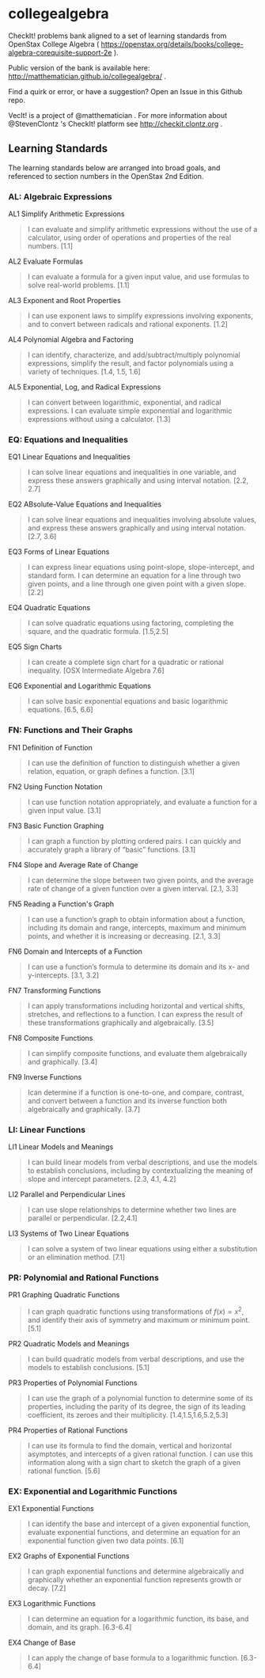 # collegealgebra

CheckIt! problems bank aligned to a set of learning standards from OpenStax College Algebra ( https://openstax.org/details/books/college-algebra-corequisite-support-2e ).

Public version of the bank is available here: http://matthematician.github.io/collegealgebra/ .

Find a quirk or error, or have a suggestion? Open an Issue in this Github repo.

VecIt! is a project of @matthematician . For more information about @StevenClontz 's CheckIt! platform see http://checkit.clontz.org .

## Learning Standards

The learning standards below are arranged into broad goals, and referenced to section numbers in the OpenStax 2nd Edition.

### AL: Algebraic Expressions

AL1 Simplify Arithmetic Expressions 
> I can evaluate and simplify arithmetic expressions without the use of a calculator, using order of operations and properties of the real numbers. [1.1]

AL2 Evaluate Formulas
> I can evaluate a formula for a given input value, and use formulas to solve real-world problems. [1.1]

AL3 Exponent and Root Properties
> I can use exponent laws to simplify expressions involving exponents, and to convert between radicals and rational exponents. [1.2]

AL4 Polynomial Algebra and Factoring
> I can identify, characterize, and add/subtract/multiply polynomial expressions, simplify the result, and factor polynomials using a variety of techniques. [1.4, 1.5, 1.6]

AL5 Exponential, Log, and Radical Expressions
> I can convert between logarithmic, exponential, and radical expressions. I can evaluate simple exponential and logarithmic expressions without using a calculator. [1.3]

### EQ: Equations and Inequalities

EQ1 Linear Equations and Inequalities
> I can solve linear equations and inequalities in one variable, and express these answers graphically and using interval notation. [2.2, 2.7]

EQ2 ABsolute-Value Equations and Inequalities
> I can solve linear equations and inequalities involving absolute values, and express these answers graphically and using interval notation. [2.7, 3.6]

EQ3 Forms of Linear Equations
> I can express linear equations using point-slope, slope-intercept, and standard form. I can determine an equation for a line through two given points, and a line through one given point with a given slope. [2.2]

EQ4 Quadratic Equations
> I can solve quadratic equations using factoring, completing the square, and the quadratic formula. [1.5,2.5]

EQ5 Sign Charts
> I can create a complete sign chart for a quadratic or rational inequality. [OSX Intermediate Algebra 7.6]

EQ6 Exponential and Logarithmic Equations
> I can solve basic exponential equations and basic logarithmic equations. [6.5, 6.6]

### FN: Functions and Their Graphs

FN1 Definition of Function
> I can use the definition of function to distinguish whether a given relation, equation, or graph defines a function. [3.1]

FN2 Using Function Notation
> I can use function notation appropriately, and evaluate a function for a given input value. [3.1]

FN3 Basic Function Graphing 
> I can graph a function by plotting ordered pairs. I can quickly and accurately graph a library of “basic” functions. [3.1]

FN4 Slope and Average Rate of Change
> I can determine the slope between two given points, and the average rate of change of a given function over a given interval. [2.1, 3.3]

FN5 Reading a Function's Graph
> I can use a function’s graph to obtain information about a function, including its domain and range, intercepts, maximum and minimum points, and whether it is increasing or decreasing. [2.1, 3.3]

FN6 Domain and Intercepts of a Function
> I can use a function’s formula to determine its domain and its x- and y-intercepts. [3.1, 3.2]

FN7 Transforming Functions
> I can apply transformations including horizontal and vertical shifts, stretches, and reflections to a function. I can express the result of these transformations graphically and algebraically. [3.5]

FN8 Composite Functions
> I can simplify composite functions, and evaluate them algebraically and graphically. [3.4]

FN9 Inverse Functions
> Ican determine if a function is one-to-one, and compare, contrast, and convert between a function and its inverse function both algebraically and graphically. [3.7]

### LI: Linear Functions

LI1 Linear Models and Meanings
> I can build linear models from verbal descriptions, and use the models to establish conclusions, including by contextualizing the meaning of slope and intercept parameters. [2.3, 4.1, 4.2]

LI2 Parallel and Perpendicular Lines
> I can use slope relationships to determine whether two lines are parallel or perpendicular. [2.2,4.1]

LI3 Systems of Two Linear Equations
> I can solve a system of two linear equations using either a substitution or an elimination method. [7.1]

### PR: Polynomial and Rational Functions

PR1 Graphing Quadratic Functions
> I can graph quadratic functions using transformations of $f(x) = x^2$, and identify their axis of symmetry and maximum or minimum point. [5.1]

PR2 Quadratic Models and Meanings
> I can build quadratic models from verbal descriptions, and use the models to establish conclusions. [5.1]

PR3 Properties of Polynomial Functions
> I can use the graph of a polynomial function to determine some of its properties, including the parity of its degree, the sign of its leading coefficient, its zeroes and their multiplicity. [1.4,1.5,1.6,5.2,5.3]

PR4 Properties of Rational Functions
> I can use its formula to find the domain, vertical and horizontal asymptotes, and intercepts of a given rational function. I can use this information along with a sign chart to sketch the graph of a given rational function. [5.6]

### EX: Exponential and Logarithmic Functions

EX1 Exponential Functions
> I can identify the base and intercept of a given exponential function, evaluate exponential functions, and determine an equation for an exponential function given two data points. [6.1]

EX2 Graphs of Exponential Functions
> I can graph exponential functions and determine algebraically and graphically whether an exponential function represents growth or decay. [7.2]

EX3 Logarithmic Functions
> I can determine an equation for a logarithmic function, its base, and domain, and its graph. [6.3-6.4]

EX4 Change of Base
>  I can apply the change of base formula to a logarithmic function. [6.3-6.4]


